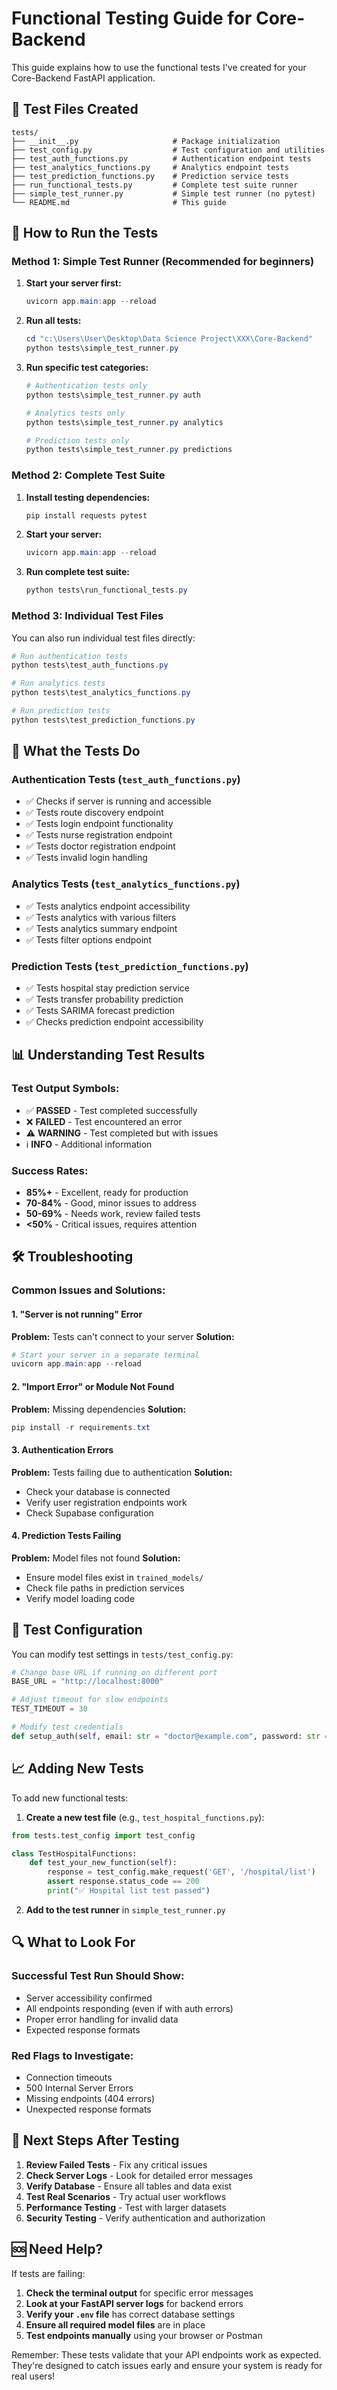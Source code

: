 # Functional Testing Guide for Core-Backend

This guide explains how to use the functional tests I've created for your Core-Backend FastAPI application.

## 📁 Test Files Created

```
tests/
├── __init__.py                     # Package initialization
├── test_config.py                  # Test configuration and utilities
├── test_auth_functions.py          # Authentication endpoint tests
├── test_analytics_functions.py     # Analytics endpoint tests
├── test_prediction_functions.py    # Prediction service tests
├── run_functional_tests.py         # Complete test suite runner
├── simple_test_runner.py           # Simple test runner (no pytest)
└── README.md                       # This guide
```

## 🚀 How to Run the Tests

### Method 1: Simple Test Runner (Recommended for beginners)

1. **Start your server first:**

   ```powershell
   uvicorn app.main:app --reload
   ```

2. **Run all tests:**

   ```powershell
   cd "c:\Users\User\Desktop\Data Science Project\XXX\Core-Backend"
   python tests\simple_test_runner.py
   ```

3. **Run specific test categories:**

   ```powershell
   # Authentication tests only
   python tests\simple_test_runner.py auth

   # Analytics tests only
   python tests\simple_test_runner.py analytics

   # Prediction tests only
   python tests\simple_test_runner.py predictions
   ```

### Method 2: Complete Test Suite

1. **Install testing dependencies:**

   ```powershell
   pip install requests pytest
   ```

2. **Start your server:**

   ```powershell
   uvicorn app.main:app --reload
   ```

3. **Run complete test suite:**
   ```powershell
   python tests\run_functional_tests.py
   ```

### Method 3: Individual Test Files

You can also run individual test files directly:

```powershell
# Run authentication tests
python tests\test_auth_functions.py

# Run analytics tests
python tests\test_analytics_functions.py

# Run prediction tests
python tests\test_prediction_functions.py
```

## 🧪 What the Tests Do

### Authentication Tests (`test_auth_functions.py`)

- ✅ Checks if server is running and accessible
- ✅ Tests route discovery endpoint
- ✅ Tests login endpoint functionality
- ✅ Tests nurse registration endpoint
- ✅ Tests doctor registration endpoint
- ✅ Tests invalid login handling

### Analytics Tests (`test_analytics_functions.py`)

- ✅ Tests analytics endpoint accessibility
- ✅ Tests analytics with various filters
- ✅ Tests analytics summary endpoint
- ✅ Tests filter options endpoint

### Prediction Tests (`test_prediction_functions.py`)

- ✅ Tests hospital stay prediction service
- ✅ Tests transfer probability prediction
- ✅ Tests SARIMA forecast prediction
- ✅ Checks prediction endpoint accessibility

## 📊 Understanding Test Results

### Test Output Symbols:

- ✅ **PASSED** - Test completed successfully
- ❌ **FAILED** - Test encountered an error
- ⚠️ **WARNING** - Test completed but with issues
- ℹ️ **INFO** - Additional information

### Success Rates:

- **85%+** - Excellent, ready for production
- **70-84%** - Good, minor issues to address
- **50-69%** - Needs work, review failed tests
- **<50%** - Critical issues, requires attention

## 🛠️ Troubleshooting

### Common Issues and Solutions:

#### 1. "Server is not running" Error

**Problem:** Tests can't connect to your server
**Solution:**

```powershell
# Start your server in a separate terminal
uvicorn app.main:app --reload
```

#### 2. "Import Error" or Module Not Found

**Problem:** Missing dependencies
**Solution:**

```powershell
pip install -r requirements.txt
```

#### 3. Authentication Errors

**Problem:** Tests failing due to authentication
**Solution:**

- Check your database is connected
- Verify user registration endpoints work
- Check Supabase configuration

#### 4. Prediction Tests Failing

**Problem:** Model files not found
**Solution:**

- Ensure model files exist in `trained_models/`
- Check file paths in prediction services
- Verify model loading code

## 🎯 Test Configuration

You can modify test settings in `tests/test_config.py`:

```python
# Change base URL if running on different port
BASE_URL = "http://localhost:8000"

# Adjust timeout for slow endpoints
TEST_TIMEOUT = 30

# Modify test credentials
def setup_auth(self, email: str = "doctor@example.com", password: str = "password123"):
```

## 📈 Adding New Tests

To add new functional tests:

1. **Create a new test file** (e.g., `test_hospital_functions.py`):

```python
from tests.test_config import test_config

class TestHospitalFunctions:
    def test_your_new_function(self):
        response = test_config.make_request('GET', '/hospital/list')
        assert response.status_code == 200
        print("✅ Hospital list test passed")
```

2. **Add to the test runner** in `simple_test_runner.py`

## 🔍 What to Look For

### Successful Test Run Should Show:

- Server accessibility confirmed
- All endpoints responding (even if with auth errors)
- Proper error handling for invalid data
- Expected response formats

### Red Flags to Investigate:

- Connection timeouts
- 500 Internal Server Errors
- Missing endpoints (404 errors)
- Unexpected response formats

## 📝 Next Steps After Testing

1. **Review Failed Tests** - Fix any critical issues
2. **Check Server Logs** - Look for detailed error messages
3. **Verify Database** - Ensure all tables and data exist
4. **Test Real Scenarios** - Try actual user workflows
5. **Performance Testing** - Test with larger datasets
6. **Security Testing** - Verify authentication and authorization

## 🆘 Need Help?

If tests are failing:

1. **Check the terminal output** for specific error messages
2. **Look at your FastAPI server logs** for backend errors
3. **Verify your `.env` file** has correct database settings
4. **Ensure all required model files** are in place
5. **Test endpoints manually** using your browser or Postman

Remember: These tests validate that your API endpoints work as expected. They're designed to catch issues early and ensure your system is ready for real users!

